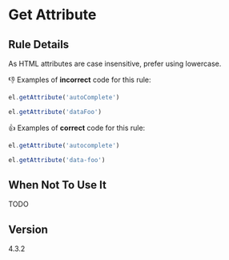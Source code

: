 # Get Attribute

## Rule Details

As HTML attributes are case insensitive, prefer using lowercase.

👎 Examples of **incorrect** code for this rule:

```js
el.getAttribute('autoComplete')
```

```js
el.getAttribute('dataFoo')
```

👍 Examples of **correct** code for this rule:

```js
el.getAttribute('autocomplete')
```

```js
el.getAttribute('data-foo')
```

## When Not To Use It

TODO

## Version

4.3.2
